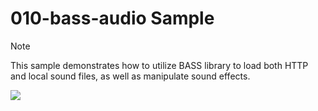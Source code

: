 # 010-bass-audio Sample

> [!NOTE]
> This sample demonstrates how to utilize BASS library to load both HTTP and local sound files, as well as manipulate sound effects.

![](https://i.rawr.dev/sample10-min.gif)
